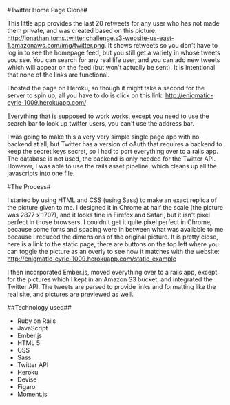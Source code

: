#Twitter Home Page Clone#

This little app provides the last 20 retweets for any user who has not made them private, and was created based on this picture: http://jonathan.toms.twitter.challenge.s3-website-us-east-1.amazonaws.com/img/twitter.png. It shows retweets so you don't have to log in to see the homepage feed, but you still get a variety in whose tweets you see. You can search for any real life user, and you can add new tweets which will appear on the feed (but won't actually be sent). It is intentional that none of the links are functional.

I hosted the page on Heroku, so though it might take a second for the server to spin up, all you have to do is click on this link: http://enigmatic-eyrie-1009.herokuapp.com/

Everything that is supposed to work works, except you need to use the search bar to look up twitter users, you can't use the address bar.

I was going to make this a very very simple single page app with no backend at all, but Twitter has a version of oAuth that requires a backend to keep the secret keys secret, so I had to port everything over to a rails app. The database is not used, the backend is only needed for the Twitter API. However, I was able to use the rails asset pipeline, which cleans up all the javascripts into one file.

#The Process#

I started by using HTML and CSS (using Sass) to make an exact replica of the picture given to me. I designed it in Chrome at half the scale (the picture was 2877 x 1707), and it looks fine in Firefox and Safari, but it isn't pixel perfect in those browsers. I couldn't get it quite pixel perfect in Chrome, because some fonts and spacing were in between what was available to me because I reduced the dimensions of the original picture. It is pretty close, here is a link to the static page, there are buttons on the top left where you can toggle the picture as an overly to see how it matches with the website: http://enigmatic-eyrie-1009.herokuapp.com/static_example

I then incorporated Ember.js, moved everything over to a rails app, except for the pictures which I kept in an Amazon S3 bucket, and integrated the Twitter API. The tweets are parsed to provide links and formatting like the real site, and pictures are previewed as well.

##Technology used##

  - Ruby on Rails
  - JavaScript
  - Ember.js
  - HTML 5
  - CSS
  - Sass
  - Twitter API
  - Heroku
  - Devise
  - Figaro
  - Moment.js